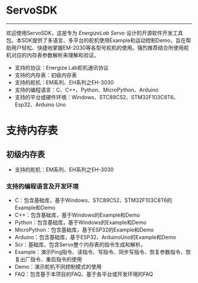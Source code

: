 # ServoSDK
---
欢迎使用ServoSDK，这是专为 _EnergizeLab Servo_ 设计的开源软件开发工具包。本SDK提供了多语言、多平台的舵机使用Example和运动控制Demo，旨在帮助用户轻松、快捷地掌握EM-2030等各型号舵机的使用。强烈推荐结合所使用舵机对应的内存表参数解析来理解和验证。
- 支持的协议：Energize Lab舵机通讯协议
- 支持的内存表：初级内存表
- 支持的舵机：EM系列、EH系列之EH-3030
- 支持的编程语言：C、C++、Python、MicroPython、Arduino
- 支持的平台或硬件环境：Windows、STC89C52、STM32F103C8T6、Esp32、Arduino Uno

# 支持内存表
## 初级内存表
- 支持的舵机：EM系列、EH系列之EH-3030
### 支持的编程语言及开发环境
- C：包含基础库，基于Windows、STC89C52、STM32F103C8T6的Example和Demo
- C++：包含基础库，基于Windows的Example和Demo
- Python：包含基础库，基于Windows的Example和Demo
- MicroPython：包含基础库，基于ESP32的Example和Demo
- Arduino：包含基础库，基于ESP32、ArduinoUno的Example和Demo
- Scr：基础库，包含Servo整个内存表的指令生成和解析。
- Example：演示Ping指令、读指令、写指令、同步写指令、恢复参数指令、恢复出厂指令、重启指令的使用
- Demo：演示舵机不同控制模式的使用
- FAQ：包含基于本项目的FAQ、基于各平台或开发环境的FAQ